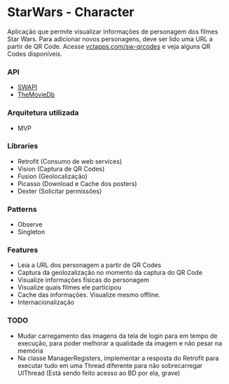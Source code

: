 # StarWars - Character #

Aplicação que permite visualizar informações de personagem dos filmes Star Wars.
Para adicionar novos personagens, deve ser lido uma URL a partir de QR Code.
Acesse [vctapps.com/sw-qrcodes](http://www.vctapps.com/sw-qrcodes/) e veja alguns QR Codes disponíveis.

### API ###

* [SWAPI](http://swapi.co/)
* [TheMovieDb](https://www.themoviedb.org/documentation/api)

### Arquitetura utilizada ###

* MVP

### Libraries ###

* Retrofit (Consumo de web services)
* Vision (Captura de QR Codes)
* Fusion (Geolocalização)
* Picasso (Download e Cache dos posters)
* Dexter (Solicitar permissões)

### Patterns ###

* Observe
* Singleton

### Features ###

* Leia a URL dos personagem a partir de QR Codes
* Captura da geolozalização no momento da captura do QR Code
* Visualize informações físicas do personagem
* Visualize quais filmes ele participou
* Cache das informações. Visualize mesmo offline.
* Internacionalização

### TODO ###

* Mudar carregamento das imagens da tela de login para em tempo de execução, para poder melhorar a qualidade da imagem e não pesar na memória
* Na classe ManagerRegisters, implementar a resposta do Retrofit para executar tudo em uma Thread diferente para não sobrecarregar UIThread (Está sendo feito acesso ao BD por ela, grave)
